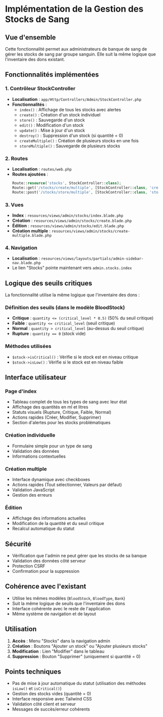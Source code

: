 # Implémentation de la Gestion des Stocks de Sang

## Vue d'ensemble

Cette fonctionnalité permet aux administrateurs de banque de sang de gérer les stocks de sang par groupe sanguin. Elle suit la même logique que l'inventaire des dons existant.

## Fonctionnalités implémentées

### 1. Contrôleur StockController
- **Localisation** : `app/Http/Controllers/Admin/StockController.php`
- **Fonctionnalités** :
  - `index()` : Affichage de tous les stocks avec alertes
  - `create()` : Création d'un stock individuel
  - `store()` : Sauvegarde d'un stock
  - `edit()` : Modification d'un stock
  - `update()` : Mise à jour d'un stock
  - `destroy()` : Suppression d'un stock (si quantité = 0)
  - `createMultiple()` : Création de plusieurs stocks en une fois
  - `storeMultiple()` : Sauvegarde de plusieurs stocks

### 2. Routes
- **Localisation** : `routes/web.php`
- **Routes ajoutées** :
  ```php
  Route::resource('stocks', StockController::class);
  Route::get('/stocks/create/multiple', [StockController::class, 'createMultiple'])->name('stocks.create-multiple');
  Route::post('/stocks/store/multiple', [StockController::class, 'storeMultiple'])->name('stocks.store-multiple');
  ```

### 3. Vues
- **Index** : `resources/views/admin/stocks/index.blade.php`
- **Création** : `resources/views/admin/stocks/create.blade.php`
- **Édition** : `resources/views/admin/stocks/edit.blade.php`
- **Création multiple** : `resources/views/admin/stocks/create-multiple.blade.php`

### 4. Navigation
- **Localisation** : `resources/views/layouts/partials/admin-sidebar-nav.blade.php`
- Le lien "Stocks" pointe maintenant vers `admin.stocks.index`

## Logique des seuils critiques

La fonctionnalité utilise la même logique que l'inventaire des dons :

### Définition des seuils (dans le modèle BloodStock)
- **Critique** : `quantity <= (critical_level * 0.5)` (50% du seuil critique)
- **Faible** : `quantity <= critical_level` (seuil critique)
- **Normal** : `quantity > critical_level` (au-dessus du seuil critique)
- **Rupture** : `quantity == 0` (stock vide)

### Méthodes utilisées
- `$stock->isCritical()` : Vérifie si le stock est en niveau critique
- `$stock->isLow()` : Vérifie si le stock est en niveau faible

## Interface utilisateur

### Page d'index
- Tableau complet de tous les types de sang avec leur état
- Affichage des quantités en ml et litres
- Statuts visuels (Rupture, Critique, Faible, Normal)
- Actions rapides (Créer, Modifier, Supprimer)
- Section d'alertes pour les stocks problématiques

### Création individuelle
- Formulaire simple pour un type de sang
- Validation des données
- Informations contextuelles

### Création multiple
- Interface dynamique avec checkboxes
- Actions rapides (Tout sélectionner, Valeurs par défaut)
- Validation JavaScript
- Gestion des erreurs

### Édition
- Affichage des informations actuelles
- Modification de la quantité et du seuil critique
- Recalcul automatique du statut

## Sécurité

- Vérification que l'admin ne peut gérer que les stocks de sa banque
- Validation des données côté serveur
- Protection CSRF
- Confirmation pour la suppression

## Cohérence avec l'existant

- Utilise les mêmes modèles (`BloodStock`, `BloodType`, `Bank`)
- Suit la même logique de seuils que l'inventaire des dons
- Interface cohérente avec le reste de l'application
- Même système de navigation et de layout

## Utilisation

1. **Accès** : Menu "Stocks" dans la navigation admin
2. **Création** : Boutons "Ajouter un stock" ou "Ajouter plusieurs stocks"
3. **Modification** : Lien "Modifier" dans le tableau
4. **Suppression** : Bouton "Supprimer" (uniquement si quantité = 0)

## Points techniques

- Pas de mise à jour automatique du statut (utilisation des méthodes `isLow()` et `isCritical()`)
- Gestion des stocks vides (quantité = 0)
- Interface responsive avec Tailwind CSS
- Validation côté client et serveur
- Messages de succès/erreur cohérents 
